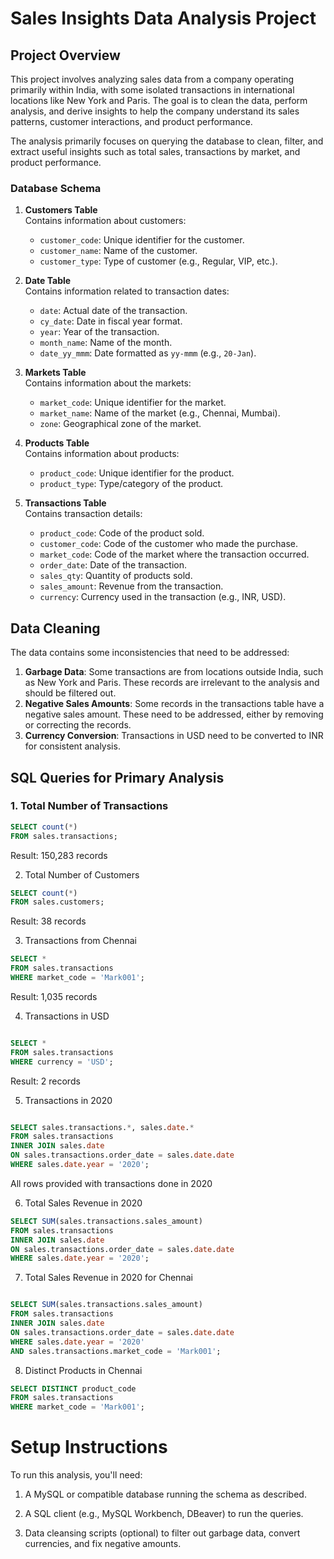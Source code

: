 # Sales Insights Data Analysis Project

## Project Overview

This project involves analyzing sales data from a company operating primarily within India, with some isolated transactions in international locations like New York and Paris. The goal is to clean the data, perform analysis, and derive insights to help the company understand its sales patterns, customer interactions, and product performance.

The analysis primarily focuses on querying the database to clean, filter, and extract useful insights such as total sales, transactions by market, and product performance.

### Database Schema

1. **Customers Table**  
   Contains information about customers:
   - `customer_code`: Unique identifier for the customer.
   - `customer_name`: Name of the customer.
   - `customer_type`: Type of customer (e.g., Regular, VIP, etc.).

2. **Date Table**  
   Contains information related to transaction dates:
   - `date`: Actual date of the transaction.
   - `cy_date`: Date in fiscal year format.
   - `year`: Year of the transaction.
   - `month_name`: Name of the month.
   - `date_yy_mmm`: Date formatted as `yy-mmm` (e.g., `20-Jan`).

3. **Markets Table**  
   Contains information about the markets:
   - `market_code`: Unique identifier for the market.
   - `market_name`: Name of the market (e.g., Chennai, Mumbai).
   - `zone`: Geographical zone of the market.

4. **Products Table**  
   Contains information about products:
   - `product_code`: Unique identifier for the product.
   - `product_type`: Type/category of the product.

5. **Transactions Table**  
   Contains transaction details:
   - `product_code`: Code of the product sold.
   - `customer_code`: Code of the customer who made the purchase.
   - `market_code`: Code of the market where the transaction occurred.
   - `order_date`: Date of the transaction.
   - `sales_qty`: Quantity of products sold.
   - `sales_amount`: Revenue from the transaction.
   - `currency`: Currency used in the transaction (e.g., INR, USD).

## Data Cleaning

The data contains some inconsistencies that need to be addressed:
1. **Garbage Data**: Some transactions are from locations outside India, such as New York and Paris. These records are irrelevant to the analysis and should be filtered out.
2. **Negative Sales Amounts**: Some records in the transactions table have a negative sales amount. These need to be addressed, either by removing or correcting the records.
3. **Currency Conversion**: Transactions in USD need to be converted to INR for consistent analysis.

## SQL Queries for Primary Analysis

### 1. Total Number of Transactions
```sql
SELECT count(*) 
FROM sales.transactions;
```
Result: 150,283 records

2. Total Number of Customers
```sql
SELECT count(*) 
FROM sales.customers;
```
Result: 38 records

3. Transactions from Chennai
```sql
SELECT * 
FROM sales.transactions
WHERE market_code = 'Mark001';
```
Result: 1,035 records

4. Transactions in USD
```sql

SELECT * 
FROM sales.transactions 
WHERE currency = 'USD';
```
Result: 2 records

5. Transactions in 2020
```sql

SELECT sales.transactions.*, sales.date.* 
FROM sales.transactions 
INNER JOIN sales.date 
ON sales.transactions.order_date = sales.date.date 
WHERE sales.date.year = '2020';
```
All rows provided with transactions done in 2020

6. Total Sales Revenue in 2020
```sql
SELECT SUM(sales.transactions.sales_amount) 
FROM sales.transactions 
INNER JOIN sales.date 
ON sales.transactions.order_date = sales.date.date 
WHERE sales.date.year = '2020';
```

7. Total Sales Revenue in 2020 for Chennai
```sql

SELECT SUM(sales.transactions.sales_amount) 
FROM sales.transactions 
INNER JOIN sales.date 
ON sales.transactions.order_date = sales.date.date 
WHERE sales.date.year = '2020' 
AND sales.transactions.market_code = 'Mark001';
```

8. Distinct Products in Chennai
```sql
SELECT DISTINCT product_code 
FROM sales.transactions 
WHERE market_code = 'Mark001';
```

Setup Instructions
=====================
To run this analysis, you'll need:

1. A MySQL or compatible database running the schema as described.

2. A SQL client (e.g., MySQL Workbench, DBeaver) to run the queries.

3. Data cleansing scripts (optional) to filter out garbage data, convert currencies, and fix negative amounts.

